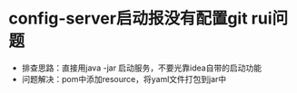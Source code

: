 # config-server启动报没有配置git rui问题

* 排查思路：直接用java -jar 启动服务，不要光靠idea自带的启动功能
* 问题解决：pom中添加resource，将yaml文件打包到jar中